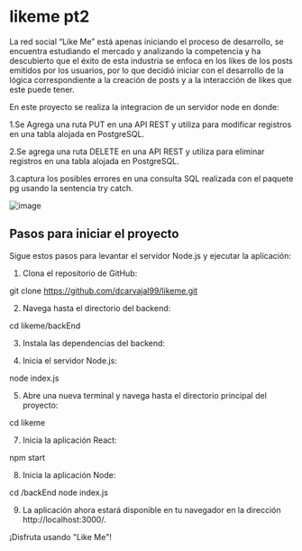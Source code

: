 # likeme pt2

La red social “Like Me” está apenas iniciando el proceso de desarrollo, se encuentra estudiando el mercado y analizando la competencia y ha descubierto que el éxito de esta industria se enfoca en los likes de los posts emitidos por los usuarios, por lo que decidió iniciar con el desarrollo de la lógica correspondiente a la creación de posts y a la interacción de likes que este puede tener.

En este proyecto se realiza la integracion de un servidor node en donde:

1.Se Agrega una ruta PUT en una API REST y utiliza para modificar registros en una tabla alojada en PostgreSQL.
  
2.Se agrega una ruta DELETE en una API REST y utiliza para eliminar registros en una tabla alojada en PostgreSQL.
  
3.captura los posibles errores en una consulta SQL realizada con el paquete pg usando la sentencia try catch.


![image](https://github.com/dcarvajal99/likeme/assets/113071563/f39e9507-d472-4b15-bbf7-bc03ec7c90e8)

## Pasos para iniciar el proyecto

Sigue estos pasos para levantar el servidor Node.js y ejecutar la aplicación:

1. Clona el repositorio de GitHub:
 
 git clone https://github.com/dcarvajal99/likeme.git

2. Navega hasta el directorio del backend:

cd likeme/backEnd

3. Instala las dependencias del backend:

4. Inicia el servidor Node.js:
 
node index.js

5. Abre una nueva terminal y navega hasta el directorio principal del proyecto:
 
cd likeme

7. Inicia la aplicación React:
 
npm start

8. Inicia la aplicación Node:
 
cd /backEnd
node index.js

9. La aplicación ahora estará disponible en tu navegador en la dirección http://localhost:3000/.

¡Disfruta usando "Like Me"!
